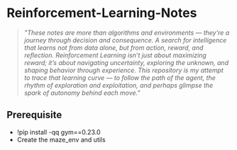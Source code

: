 # Reinforcement-Learning-Notes
> *"These notes are more than algorithms and environments — they’re a journey through decision and consequence. A search for intelligence that learns not from data alone, but from action, reward, and reflection. Reinforcement Learning isn’t just about maximizing reward; it’s about navigating uncertainty, exploring the unknown, and shaping behavior through experience. This repository is my attempt to trace that learning curve — to follow the path of the agent, the rhythm of exploration and exploitation, and perhaps glimpse the spark of autonomy behind each move."*  


## Prerequisite
- !pip install -qq gym==0.23.0
- Create the maze_env and utils